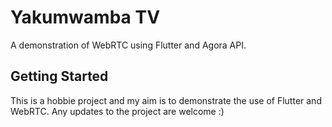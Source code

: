 # Yakumwamba TV

A demonstration of WebRTC using Flutter and Agora API.

## Getting Started

This is a hobbie project and my aim is to demonstrate the use of Flutter and WebRTC.
Any updates to the project are welcome :) 

